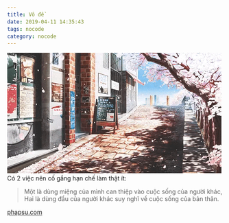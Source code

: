 ```yaml
---
title: Vô đề
date: 2019-04-11 14:35:43
tags: nocode
category: nocode
---
```

![](../images/vode.gif)
Có 2 việc nên cố gắng hạn chế làm thật ít:
> Một là dùng miệng của mình can thiệp vào cuộc sống của người khác,
> Hai là dùng đầu của người khác suy nghĩ về cuộc sống của bản thân.

[phapsu.com](http://phapsu.com/post/175972486530/c%C3%B3-2-vi%E1%BB%87c-n%C3%AAn-c%E1%BB%91-g%E1%BA%AFng-h%E1%BA%A1n-ch%E1%BA%BF-l%C3%A0m-th%E1%BA%ADt-%C3%ADt-1-l%C3%A0)